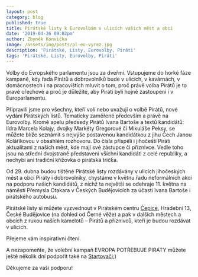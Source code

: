 ```yaml
---
layout: post
category: blog
published: true
title: Pirátské listy k Eurovolbám v ulicích vašich měst a obcí
date: '2019-04-26 09:02pm'
author: Zbyněk Konvička
image: /assets/img/posts/pl-eu-vyrez.jpg
description: 'Pirátské, Listy, Eurovolby, Piráti'
tags: 'Pirátské, Listy, Eurovolby, Piráti'
---
```

Volby do Evropského parlamentu jsou za dveřmi. Vstupujeme do horké fáze kampaně, kdy řada Pirátů a dobrovolníků bude v ulicích, v kavárnách, v domácnostech i na pracovištích mluvit o tom, proč právě volba Pirátů je to pravé ořechové a proč je důležité, aby Piráti byli hojně zastoupeni i v Europarlamentu.

Připravili jsme pro všechny, kteří volí nebo uvažují o volbě Pirátů, nové vydání Pirátských listů. Tematicky zaměřené především a právě na Eurovolby. Kromě apelu předsedy Pirátů Ivana Bartoše a textů kandidátů: lídra Marcela Kolajy, dvojky Markéty Gregorové či Mikuláše Peksy, se můžete blíže seznámit s nejvýše postavenou kandidátkou z jihu Čech Janou Koláříkovou v obsáhlém rozhovoru. Do čísla přispěli i jihočeští Piráti aktualitami z našich měst, kde mají své zástupce či příznivce. Vedle toho jsou na střední dvojstraně představeni všichni kandidáti z celé republiky, a nechybí ani tradiční křížovka o pirátská trička.

Od 29. dubna budou tištěné Pirátské listy rozdávány v ulicích jihočeských měst a obcí Piráty i dobrovolníky, chystáme v květnu řadu neformálních akcí na podporu našich kandidátů, z nichž ta největší se odehraje 11. května na náměstí Přemysla Otakara v Českých Budějovicích za účasti Ivana Bartoše i pirátského autobusu.

Pirátské listy si můžete vyzvednout v Pirátském centru [Čepice](https://www.facebook.com/cepiceCB/), Hradební 13, České Budějovice (na dohled od Černé věže) a pak v dalších městech a obcích z rukou našich kamelotů – Pirátů a příznivců, kteří je budou rozdávat v ulicích.

Přejeme vám inspirativní čtení.

A nezapomeňte, že volební kampaň EVROPA POTŘEBUJE PIRÁTY můžete ještě několik dní podpořit také na [Startovači](https://www.startovac.cz/projekty/evropa-potrebuje-piraty/);)

Děkujeme za vaši podporu!
